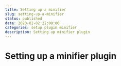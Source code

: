 ```yaml
---
title: Setting up a minifier
slug: setting-up-a-minifier
status: published
date: 2023-02-02 22:00:00
categories: setup plugin minifier
description: Setting up minifier plugin
---
```


# Setting up a minifier plugin
